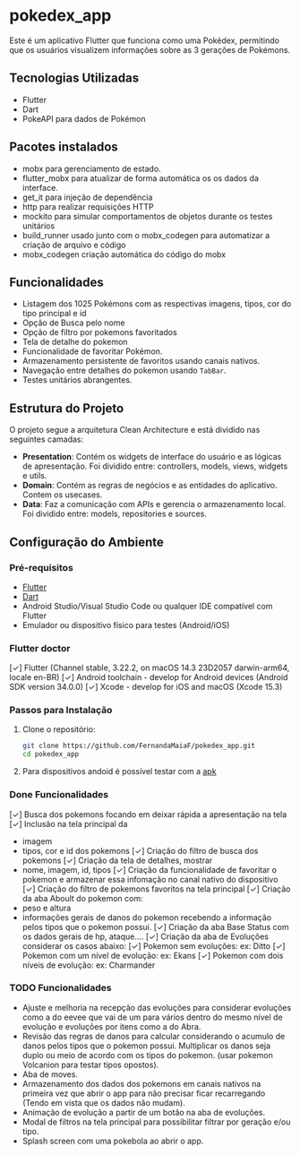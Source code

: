 # pokedex_app

Este é um aplicativo Flutter que funciona como uma Pokédex, permitindo que os usuários visualizem informações sobre as 3 gerações de Pokémons.

## Tecnologias Utilizadas

- Flutter
- Dart
- PokeAPI para dados de Pokémon

## Pacotes instalados

- mobx para gerenciamento de estado.
- flutter_mobx para atualizar de forma automática os os dados da interface.
- get_it para injeção de dependência
- http para realizar requisições HTTP
- mockito para simular comportamentos de objetos durante os testes unitários
- build_runner usado junto com o mobx_codegen para automatizar a criação de arquivo e código 
- mobx_codegen criação automática do código do mobx

## Funcionalidades

- Listagem dos 1025 Pokémons com as respectivas imagens, tipos, cor do tipo principal e id
- Opção de Busca pelo nome
- Opção de filtro por pokemons favoritados
- Tela de detalhe do pokemon
- Funcionalidade de favoritar Pokémon.
- Armazenamento persistente de favoritos usando canais nativos.
- Navegação entre detalhes do pokemon usando `TabBar`.
- Testes unitários abrangentes.

## Estrutura do Projeto

O projeto segue a arquitetura Clean Architecture e está dividido nas seguintes camadas:

- **Presentation**: Contém os widgets de interface do usuário e as lógicas de apresentação. Foi dividido entre: controllers, models, views, widgets e utils.
- **Domain**: Contém as regras de negócios e as entidades do aplicativo. Contem os usecases.
- **Data**: Faz a comunicação com APIs e gerencia o armazenamento local. Foi dividido entre: models, repositories e sources.

## Configuração do Ambiente

### Pré-requisitos

- [Flutter](https://flutter.dev/docs/get-started/install)
- [Dart](https://dart.dev/get-dart)
- Android Studio/Visual Studio Code ou qualquer IDE compatível com Flutter
- Emulador ou dispositivo físico para testes (Android/iOS)

### Flutter doctor

[✓] Flutter (Channel stable, 3.22.2, on macOS 14.3 23D2057 darwin-arm64, locale en-BR)
[✓] Android toolchain - develop for Android devices (Android SDK version 34.0.0)
[✓] Xcode - develop for iOS and macOS (Xcode 15.3)

### Passos para Instalação

1. Clone o repositório:
   ```bash
   git clone https://github.com/FernandaMaiaF/pokedex_app.git
   cd pokedex_app

2. Para dispositivos andoid é possível testar com a [apk](https://drive.google.com/file/d/19mP8qDA7rHHGNuWdrl5bkgwZTZTGy65b/view?usp=drive_link)


### Done Funcionalidades

[✓] Busca dos pokemons focando em deixar rápida a apresentação na tela
[✓] Inclusão na tela principal da
   - imagem
   - tipos, cor e id dos pokemons 
[✓] Criação do filtro de busca dos pokemons
[✓] Criação da tela de detalhes, mostrar
   - nome, imagem, id, tipos
[✓] Criação da funcionalidade de favoritar o pokemon e armazenar essa infomação no canal nativo do dispositivo
[✓] Criação do filtro de pokemons favoritos na tela principal
[✓] Criação da aba Aboult do pokemon com:
   - peso e altura
   - informações gerais de danos do pokemon recebendo a informação pelos tipos que o pokemon possui.
[✓] Criação da aba Base Status com os dados gerais de hp, ataque....
[✓] Criação da aba de Evoluções considerar os casos abaixo:
   [✓] Pokemon sem evoluções: ex: Ditto
   [✓] Pokemon com um nível de evolução: ex: Ekans
   [✓] Pokemon com dois níveis de evolução: ex: Charmander

### TODO Funcionalidades

- Ajuste e melhoria na recepção das evoluções para considerar evoluções como a do eevee que vai de um para vários dentro do mesmo nível de evolução e evoluções por itens como a do Abra.
- Revisão das regras de danos para calcular considerando o acumulo de danos pelos tipos que o pokemon possui. Multiplicar os danos seja duplo ou meio de acordo com os tipos do pokemon. (usar pokemon Volcanion para testar tipos opostos).
- Aba de moves.
- Armazenamento dos dados dos pokemons em canais nativos na primeira vez que abrir o app para não precisar ficar recarregando (Tendo em vista que os dados não mudam).
- Animação de evolução a partir de um botão na aba de evoluções.
- Modal de filtros na tela principal para possibilitar filtrar por geração e/ou tipo.
- Splash screen com uma pokebola ao abrir o app.